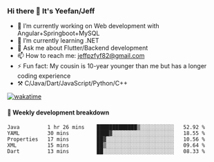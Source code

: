 ### Hi there 👋 It's Yeefan/Jeff

- 🔭 I’m currently working on Web development with Angular+Springboot+MySQL
- 🌱 I’m currently learning .NET
- 💬 Ask me about Flutter/Backend development
- 📫 How to reach me: jeffpzfyf82@gmail.com
- ⚡ Fun fact: My cousin is 10-year younger than me but has a longer coding experience
- ⚒️ C/Java/Dart/JavaScript/Python/C++


[![wakatime](https://wakatime.com/badge/user/382c7b70-226f-4509-aedd-02fe766c9d23.svg)](https://wakatime.com/@382c7b70-226f-4509-aedd-02fe766c9d23)

#### 📝 Weekly development breakdown

<!--START_SECTION:waka-->

```text
Java         1 hr 26 mins    █████████████▒░░░░░░░░░░░   52.92 %
YAML         30 mins         ████▓░░░░░░░░░░░░░░░░░░░░   18.55 %
Properties   17 mins         ██▓░░░░░░░░░░░░░░░░░░░░░░   10.56 %
XML          15 mins         ██▒░░░░░░░░░░░░░░░░░░░░░░   09.64 %
Dart         13 mins         ██░░░░░░░░░░░░░░░░░░░░░░░   08.33 %
```

<!--END_SECTION:waka-->

